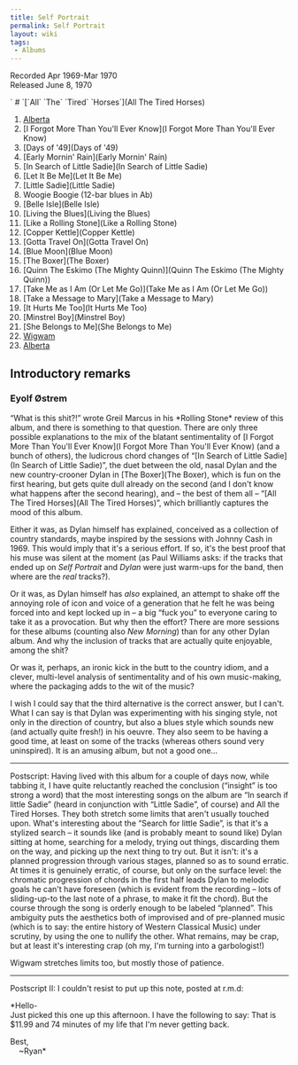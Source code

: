 ```yaml
---
title: Self Portrait
permalink: Self Portrait
layout: wiki
tags:
 - Albums
---
```


Recorded Apr 1969-Mar 1970  
Released June 8, 1970

<div id="songs">
` # `[`All` `The` `Tired` `Horses`](All The Tired Horses)

1.  [Alberta](Alberta)
2.  [I Forgot More Than You'll Ever
    Know](I Forgot More Than You'll Ever Know)
3.  [Days of '49](Days of '49)
4.  [Early Mornin' Rain](Early Mornin' Rain)
5.  [In Search of Little Sadie](In Search of Little Sadie)
6.  [Let It Be Me](Let It Be Me)
7.  [Little Sadie](Little Sadie)
8.  Woogie Boogie (12-bar blues in Ab)
9.  [Belle Isle](Belle Isle)
10. [Living the Blues](Living the Blues)
11. [Like a Rolling Stone](Like a Rolling Stone)
12. [Copper Kettle](Copper Kettle)
13. [Gotta Travel On](Gotta Travel On)
14. [Blue Moon](Blue Moon)
15. [The Boxer](The Boxer)
16. [Quinn The Eskimo (The Mighty
    Quinn)](Quinn The Eskimo (The Mighty Quinn))
17. [Take Me as I Am (Or Let Me
    Go)](Take Me as I Am (Or Let Me Go))
18. [Take a Message to Mary](Take a Message to Mary)
19. [It Hurts Me Too](It Hurts Me Too)
20. [Minstrel Boy](Minstrel Boy)
21. [She Belongs to Me](She Belongs to Me)
22. [Wigwam](Wigwam)
23. [Alberta](Alberta)

</div>
<div id="intro">
<h2>
Introductory remarks

</h2>
<h3>
Eyolf Østrem

</h3>
“What is this shit?!” wrote Greil Marcus in his *Rolling Stone*
review of this album, and there is something to that question. There are
only three possible explanations to the mix of the blatant
sentimentality of [I Forgot More Than You'll Ever
Know](I Forgot More Than You'll Ever Know) (and a bunch of
others), the ludicrous chord changes of “[In Search of Little
Sadie](In Search of Little Sadie)”, the duet between the old,
nasal Dylan and the new country-crooner Dylan in [The
Boxer](The Boxer), which is fun on the first hearing, but
gets quite dull already on the second (and I don't know what happens
after the second hearing), and – the best of them all – “[All The Tired
Horses](All The Tired Horses)”, which brilliantly captures
the mood of this album.

Either it was, as Dylan himself has explained, conceived as a collection
of country standards, maybe inspired by the sessions with Johnny Cash in
1969. This would imply that it's a serious effort. If so, it's the best
proof that his muse was silent at the moment (as Paul Williams asks: if
the tracks that ended up on *Self Portrait* and *Dylan*
were just warm-ups for the band, then where are the *real*
tracks?).

Or it was, as Dylan himself has *also* explained, an attempt to
shake off the annoying role of icon and voice of a generation that he
felt he was being forced into and kept locked up in – a big “fuck you”
to everyone caring to take it as a provocation. But why then the effort?
There are more sessions for these albums (counting also *New
Morning*) than for any other Dylan album. And why the inclusion of
tracks that are actually quite enjoyable, among the shit?

Or was it, perhaps, an ironic kick in the butt to the country idiom, and
a clever, multi-level analysis of sentimentality and of his own
music-making, where the packaging adds to the wit of the music?

I wish I could say that the third alternative is the correct answer, but
I can't. What I can say is that Dylan was experimenting with his singing
style, not only in the direction of country, but also a blues style
which sounds new (and actually quite fresh!) in his oeuvre. They also
seem to be having a good time, at least on some of the tracks (whereas
others sound very uninspired). It is an amusing album, but not a good
one…

<hr>
Postscript:  
Having lived with this album for a couple of days now, while tabbing it,
I have quite reluctantly reached the conclusion (“insight” is too strong
a word) that the most interesting songs on the album are “In search if
little Sadie” (heard in conjunction with “Little Sadie”, of course) and
All the Tired Horses. They both stretch some limits that aren't usually
touched upon. What's interesting about the “Search for little Sadie”, is
that it's a stylized search – it sounds like (and is probably meant to
sound like) Dylan sitting at home, searching for a melody, trying out
things, discarding them on the way, and picking up the next thing to try
out. But it isn't: it's a planned progression through various stages,
planned so as to sound erratic. At times it is genuinely erratic, of
course, but only on the surface level: the chromatic progression of
chords in the first half leads Dylan to melodic goals he can't have
foreseen (which is evident from the recording – lots of sliding-up-to
the last note of a phrase, to make it fit the chord). But the course
through the song is orderly enough to be labeled “planned”. This
ambiguity puts the aesthetics both of improvised and of pre-planned
music (which is to say: the entire history of Western Classical Music)
under scrutiny, by using the one to nullify the other. What remains, may
be crap, but at least it's interesting crap (oh my, I'm turning into a
garbologist!)

Wigwam stretches limits too, but mostly those of patience.

<hr>
Postscript II: I couldn't resist to put up this note, posted at r.m.d:

*Hello-  
Just picked this one up this afternoon. I have the following to say:
That is \$11.99 and 74 minutes of my life that I'm never getting back.  
  
Best,  
    \~Ryan*

</div>

